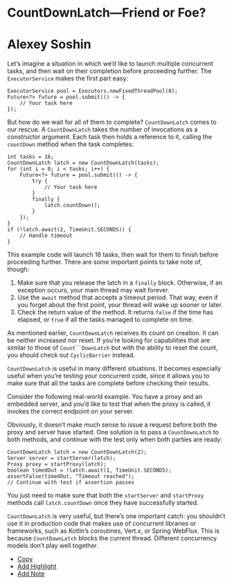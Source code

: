 # CountDownLatch—Friend or Foe?

# Alexey Soshin

Let’s imagine a situation in which we’d like to launch multiple concurrent tasks, and then wait on their completion before proceeding further. The `ExecutorService` makes the first part easy:

```
ExecutorService pool = Executors.newFixedThreadPool(8);
Future<?> future = pool.submit(() -> {
    // Your task here
});
```

But how do we wait for all of them to complete? `CountDownLatch` comes to our rescue. A `CountDownLatch` takes the number of invocations as a constructor argument. Each task then holds a reference to it, calling the `countDown` method when the task completes:

```
int tasks = 16;
CountDownLatch latch = new CountDownLatch(tasks);
for (int i = 0; i < tasks; i++) {
    Future<?> future = pool.submit(() -> {
        try {
            // Your task here
        }
        finally {
            latch.countDown();
        }
    });
}
if (!latch.await(2, TimeUnit.SECONDS)) {
    // Handle timeout
}
```

This example code will launch 16 tasks, then wait for them to finish before proceeding further. There are some important points to take note of, though:

1. Make sure that you release the latch in a `finally` block. Otherwise, if an exception occurs, your main thread may wait forever.
2. Use the `await` method that accepts a timeout period. That way, even if you forget about the first point, your thread will wake up sooner or later.
3. Check the return value of the method. It returns `false` if the time has elapsed, or `true` if all the tasks managed to complete on time.

As mentioned earlier, `CountDownLatch` receives its count on creation. It can be neither increased nor reset. If you’re looking for capabilities that are similar to those of `Count``DownLatch` but with the ability to reset the count, you should check out `CyclicBarrier` instead. 

`CountDownLatch` is useful in many different situations. It becomes especially useful when you’re testing your concurrent code, since it allows you to make sure that all the tasks are complete before checking their results.

Consider the following real-world example. You have a proxy and an embedded server, and you’d like to test that when the proxy is called, it invokes the correct endpoint on your server.

Obviously, it doesn’t make much sense to issue a request before both the proxy and server have started. One solution is to pass a `CountDownLatch` to both methods, and continue with the test only when both parties are ready:

```
CountDownLatch latch = new CountDownLatch(2);
Server server = startServer(latch);
Proxy proxy = startProxy(latch);
boolean timedOut = !latch.await(1, TimeUnit.SECONDS);
assertFalse(timedOut, "Timeout reached");
// Continue with test if assertion passes
```

You just need to make sure that both the `startServer` and `startProxy` methods call `latch.countDown` once they have successfully started.

`CountDownLatch` is very useful, but there’s one important catch: you shouldn’t use it in production code that makes use of concurrent libraries or frameworks, such as Kotlin’s coroutines, Vert.x, or Spring WebFlux. This is because `CountDownLatch` blocks the current thread. Different concurrency models don’t play well together.

- [Copy](https://learning.oreilly.com/library/view/97-things-every/9781491952689/ch15.html#)
- [Add Highlight](https://learning.oreilly.com/library/view/97-things-every/9781491952689/ch15.html#)
- [Add Note](https://learning.oreilly.com/library/view/97-things-every/9781491952689/ch15.html#)